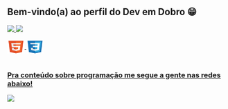 ## Bem-vindo(a) ao perfil do Dev em Dobro 😁

 <div>
   <a href="https://github.com/welyngton-sm">
   <img height="180em" src="https://github-readme-stats.vercel.app/api?username=welyngton-sm&show_icons=true&theme=merko&include_all_commits=true&count_private=true"/>
   <img height="180em" src="https://github-readme-stats.vercel.app/api/top-langs/?username=welyngton-sm&layout=compact&langs_count=6&theme=tokyonight"/>
</div>
    
<div style="display: inline_block"><br>



  <img align="center" alt="HTML" height="30" width="40" src="https://raw.githubusercontent.com/devicons/devicon/master/icons/html5/html5-original.svg ">
  <img align="center" alt="CSS" height="30" width="40" src="https://raw.githubusercontent.com/devicons/devicon/master/icons/css3/css3-original.svg ">
</div>
 
<br>
 
### Pra conteúdo sobre programação me segue a gente nas redes abaixo!
 
<div>
  <a href="https://instagram.com/https://smytwelyngton/" target="_blank"><img src="https://img.shields.io/badge/-Instagram-%23E4405F?style=for-the- badge&logo=instagram&logoColor=white" target="_blank"></a>

</div>
